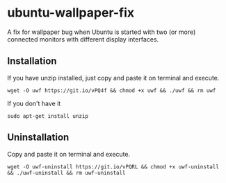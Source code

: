 # ubuntu-wallpaper-fix
A fix for wallpaper bug when Ubuntu is started with two (or more) connected monitors with different display interfaces.

## Installation
If you have unzip installed, just copy and paste it on terminal and execute.
```shell
wget -O uwf https://git.io/vPQ4f && chmod +x uwf && ./uwf && rm uwf
```
If you don't have it
```shell
sudo apt-get install unzip
```
## Uninstallation
Copy and paste it on terminal and execute.
```shell
wget -O uwf-uninstall https://git.io/vPQRL && chmod +x uwf-uninstall && ./uwf-uninstall && rm uwf-uninstall
```
